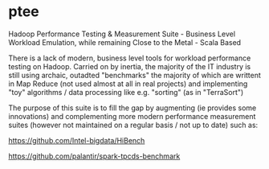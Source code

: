 # ptee
Hadoop Performance Testing & Measurement Suite - Business Level Workload Emulation, while remaining Close to the Metal - Scala Based

There is a lack of modern, business level tools for workload performance testing on Hadoop. Carried on by inertia, the majority 
of the IT industry is still using archaic, outadted "benchmarks" the majority of which are writtent in Map Reduce 
(not used almost at all in real projects) and implementing "toy" algorithms / data processing like e.g. "sorting" (as in "TerraSort") 

The purpose of this suite is to fill the gap by augmenting (ie provides some innovations) and complementing more modern performance measurement suites (however not maintained on a regular basis / not up to date) such as:

https://github.com/Intel-bigdata/HiBench

https://github.com/palantir/spark-tpcds-benchmark 
